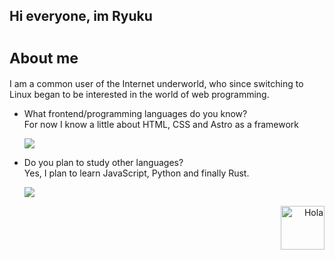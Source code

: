 ## Hi everyone, im Ryuku

<small><h1>About me</h1></small>

<div>
    <p>I am a common user of the Internet underworld, who since switching to Linux began to be interested in the world of web programming.</p>
</div>
<ul>
    <li>What frontend/programming languages ​​do you know?</li>
    <span>For now I know a little about HTML, CSS and Astro as a framework</span>
    <p align="left">
  <a href="https://skillicons.dev">
    <img src="https://skillicons.dev/icons?i=html,css,astro" />
  </a>
</p>
</ul>
<ul>
    <li>Do you plan to study other languages?</li>
    <span>Yes, I plan to learn JavaScript, Python and finally Rust.<span>
    <p align="left">
  <a href="https://skillicons.dev">
    <img src="https://skillicons.dev/icons?i=js,python,rust" />
  </a>
</p>
</ul>
<div align="right">
  <img alt="Hola" height="70px" width="70px" align="right" src="https://c.tenor.com/fYg91qBpDdgAAAAi/bongo-cat-transparent.gif"></img><br>
</div>
<!--
**RyukuToa/RyukuToa** is a ✨ _special_ ✨ repository because its `README.md` (this file) appears on your GitHub profile.

Here are some ideas to get you started:

- 🔭 I’m currently working on ...
- 🌱 I’m currently learning ...
- 👯 I’m looking to collaborate on ...
- 🤔 I’m looking for help with ...
- 💬 Ask me about ...
- 📫 How to reach me: ...
- 😄 Pronouns: ...
- ⚡ Fun fact: ...
-->
